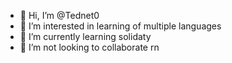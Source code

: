 - 👋 Hi, I’m @Tednet0
- 👀 I’m interested in learning of multiple languages
- 🌱 I’m currently learning solidaty
- 💞️ I’m not looking to collaborate rn

<!---
Tednet0/Tednet0 is a ✨ special ✨ repository because its `README.md` (this file) appears on your GitHub profile.
You can click the Preview link to take a look at your changes.
--->
